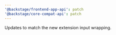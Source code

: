 ```yaml
---
'@backstage/frontend-app-api': patch
'@backstage/core-compat-api': patch
---
```


Updates to match the new extension input wrapping.
